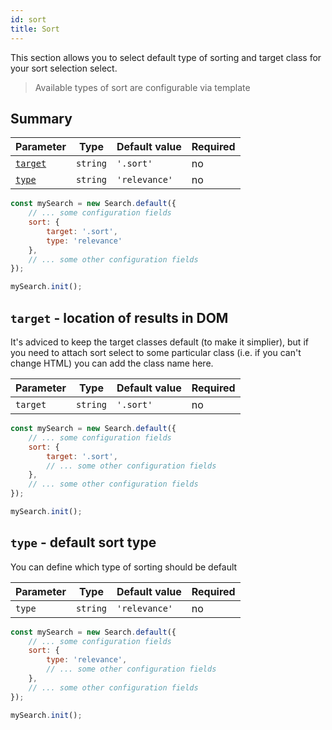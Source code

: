 ```yaml
---
id: sort
title: Sort
---
```


This section allows you to select default type of sorting and target class for your sort selection select.

> Available types of sort are configurable via template

## Summary

| Parameter 	  | Type 	     | Default value 	| Required 	|
|-------------	|----------- |--------------	|----------	|
| [`target`](#target-location-of-results-in-dom)         | `string` | `'.sort'`        	    | no       |
| [`type`](#type-default-sort-type)         | `string` | `'relevance'`        	    | no       |

```js
const mySearch = new Search.default({
    // ... some configuration fields
    sort: {
        target: '.sort',
        type: 'relevance'
    },
    // ... some other configuration fields
});

mySearch.init();
```

## `target` - location of results in DOM

It's adviced to keep the target classes default (to make it simplier), but if you need to attach sort select to some particular class (i.e. if you can't change HTML) you can add the class name here.

| Parameter 	         | Type 	    | Default value | Required 	|
|--------------------- |----------- |--------------	|----------	|
| `target`        | `string` | `'.sort'`        	    | no       |

```js
const mySearch = new Search.default({
    // ... some configuration fields
    sort: {
        target: '.sort',
        // ... some other configuration fields
    },
    // ... some other configuration fields
});

mySearch.init();
```

## `type` - default sort type

You can define which type of sorting should be default

| Parameter 	         | Type 	    | Default value | Required 	|
|--------------------- |----------- |--------------	|----------	|
| `type`        | `string` | `'relevance'`        	    | no       |

```js
const mySearch = new Search.default({
    // ... some configuration fields
    sort: {
        type: 'relevance',
        // ... some other configuration fields
    },
    // ... some other configuration fields
});

mySearch.init();
```